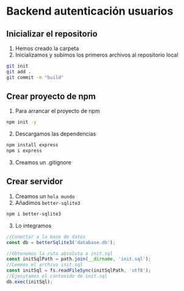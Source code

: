 # Backend autenticación usuarios

## Inicializar el repositorio

1. Hemos creado la carpeta
2. Inicializamos y subimos los primeros archivos al repositorio local

```bash
git init
git add .
git commit -m "build"
```

## Crear proyecto de npm
1. Para arrancar el proyecto de npm

```bash
npm init -y
```

2. Descargamos las dependencias

```bash
npm install express
npm i express
```

3. Creamos un .gitignore

## Crear servidor

1. Creamos un `hola mundo`
2. Añadimos `better-sqlite3`

```bash
npm i better-sqlite3
```
3. Lo integramos 

```js
//Conectar a la base de datos
const db = betterSqlite3('database.db');

//Obtenemos la ruta absoluta a init.sql
const initSqlPath = path.join(__dirname, 'init.sql');
//Leemos el archivo init.sql
const initSql = fs.readFileSync(initSqlPath, 'utf8');
//Ejecutamos el contenido de init.sql
db.exec(initSql);
```